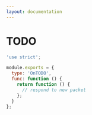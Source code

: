 ```yaml
---
layout: documentation
---
```


# TODO

~~~javascript
'use strict';

module.exports = {
  type: 'OnTODO',
  func: function () {
    return function () {
      // respond to new packet
    };
  }
};
~~~